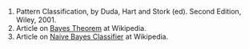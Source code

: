 1. Pattern Classification, by Duda, Hart and Stork (ed). Second Edition, Wiley, 2001.  
2. Article on [Bayes Theorem](https://en.wikipedia.org/wiki/Bayes%27_theorem) at Wikipedia.    
3. Article on [Naive Bayes Classifier](https://en.wikipedia.org/wiki/Naive_Bayes_classifier) at Wikipedia.  

